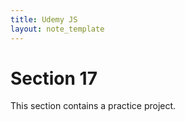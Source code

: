 ```yaml
---
title: Udemy JS
layout: note_template
---
```


# Section 17

This section contains a practice project.

